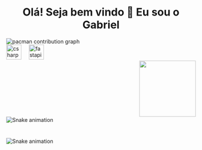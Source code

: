 <h1 align="center">Olá! Seja bem vindo 👋 Eu sou o Gabriel</h1>

<picture>
  <source media="(prefers-color-scheme: dark)" srcset="https://raw.githubusercontent.com/GabrielGBLdev/GabrielGBLdev/output/pacman-contribution-graph-dark.svg">
  <source media="(prefers-color-scheme: light)" srcset="https://raw.githubusercontent.com/GabrielGBLdev/GabrielGBLdev/output/pacman-contribution-graph.svg">
  <img alt="pacman contribution graph" src="https://raw.githubusercontent.com/GabrielGBLdev/GabrielGBLdev/output/pacman-contribution-graph.svg">
</picture>


<div align="left">
  <img src="https://cdn.jsdelivr.net/gh/devicons/devicon/icons/csharp/csharp-original.svg" height="40" alt="csharp logo"  />
  <img width="12" />
  <img src="https://cdn.jsdelivr.net/gh/devicons/devicon/icons/fastapi/fastapi-original.svg" height="40" alt="fastapi logo"  />
</div>

<img align="right" height="150" src="https://i.imgflip.com/65efzo.gif"  />

###

<br clear="both">

<img src="https://raw.githubusercontent.com/GabrielGBLdev/GabrielGBLdev/output/snake.svg" alt="Snake animation" />

###

<br clear="both">

<img src="https://raw.githubusercontent.com/GabrielGBLdev/GabrielGBLdev/output/snake.svg" alt="Snake animation" />


